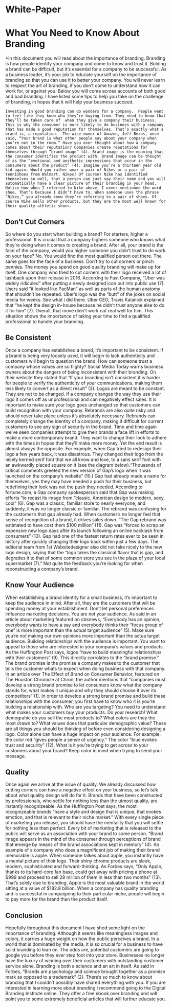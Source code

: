 # White-Paper

# What You Need to Know About Branding

*In this document you will read about the importance of branding. Branding is how people identify your company and come to know and trust it. Bulding a brand can be difficult, but it’s essential for a company to be successful. As a business leader, it’s your job to educate yourself on the importance of branding so that you can use it to better your company. You will never learn to respect the art of branding, if you don’t come to understand how it can work for, or against you. Below you will come across accounts of both good and bad branding. I have listed some tips to help you take on the challenge of branding, in hopes that it will help your business succeed.

	Investing in good branding can do wonders for a company.  People want to feel like they know who they’re buying from. They need to know that they’ll be taken care of  when they give a company their business. This is why the consumer is more likely to do business with a company that has made a good reputation for themselves. That’s exactly what a brand is, a reputation.  The wise owner of Amazon, Jeff Bezos, once said, “Your brand is what other people say about your company when you’re not in the room.” Have you ever thought about how a company comes about their reputation? Companies create reputations for themselves through “brand image” (4). Brand image is the meaning that the consumer identifies the product with. Brand image can be thought of as the “emotional and aesthetic impressions that occur in the consumers about the product” (4). Imagine you’re a thirteen year old kid again. Would you rather wear a pair of Nikes or a pair of tennishoes from Walmart. Nikes! Of course! Nike has identified themselves so well, that a person can just say their name and you will automatically have a clear picture of their branding in your head. Notice how when I referred to Nike above, I never mentioned the word shoe. That’s because I didn’t have to. When someone uses the phrase “Nikes,” you already know they’re referring to a pair of shoes. Of course Nike sells other products, but they are the most well known for their quality athletic shoes.
  
  ## Don't Cut Corners
  So where do you start when building a brand? For starters, higher a professional. It is crucial that a company highers someone who knows what they’re doing when it comes to creating a brand. After all, your brand is the face of the company, would you higher someone you didn’t trust to do work on your face? No. You would find the most qualified person out there. The same goes for the face of a business. Don’t try to cut corners or pinch pennies. The money you spend on good quality branding will make up for itself. One company who tried to cut corners with their logo received a lot of lashback upon their release in 2016. Accordng to Fast Company, “Uber was widely ridiculed” after putting a newly designed icon out into public use (7). Users said “it looked like PacMan” as well as parts of the human anatomy that shouldn’t be repeated. Uber’s logo was the “butt” of the jokes on social media for weeks. See what i did there. Uber CEO, Travis Kalanick explained that “he kept the design in-house because he didn’t trust anyone else to do it for him” (7). Overall, that move didn’t work out real well for him. This situation shows the importance of taking your time to find a qualified professional to handle your branding.

## Be Consistent
Once a company has established a brand, it’s important to be consistent. If a brand is being very loosely used, it will begin to lack authenticity and customers will begin to question the brand. How can someone trust a company whose values are so flighty? Social Media Today warns business owners about the dangers of being inconsistent with their branding. On their website they stated that “If your branding isn’t consistent it is harder for people to verify the authenticity of your communications, making them less likely to convert as a direct result” (3). Logos are meant to be constant. They are not to be changed. If a company changes the way they use their logo it comes off as unprofessional and can negatively effect sales. It is important to make sure your logo goes unchanged so that customers can build recognition with your company. Rebrands are also quite risky and should never take place unless it’s absolutely necessary. Rebrands can completely change the identity of a company, making it difficult for current customers to see any sign of security in the brand. Time and time again we’ve seen companies attempt to give their brands a face lift in efforts to make a more contemporary brand. They want to change their look to adhere with the times in hopes that they’ll make more money. Yet the end result is almost always the opposite. For example, when Gap tried to redesign their logo a few years back, it was disastrous. They changed their logo from the nicely kerned serif font that we all know and love, to a sans serif font with an awkwardly placed square on it (see the diagram below).“Thousands of critical comments greeted the new version of Gap’s logo when it was launched on the company’s website” (10.) Gap had already made a name for themselves, yes they may have needed a push for their business, but redefining their look was not the push they needed. According to fortune.com, a Gap company spokesperson said that Gap was making efforts “to recast its image from “classic, American design to modern, sexy, cool” (6). Gap was a classic, familiar store to nearly everyone, and suddenly, it was no longer classic or familiar. The rebrand was confusing for the customer’s that gap already had. When customer’s no longer feel that sense of recognition of a brand, it drives sales down. “The Gap rebrand was estimated to have cost them $100 million” (11). Gap was “forced to scrap an expensive new logo days after its launch following an online backlash from consumers” (10).  Gap had one of the fastest return rates ever to be seen in history after quickly changing their logo back within just a few days. The editorial team from 1st Websitedesigner also did not take nicely to the new logo design, saying that the “logo takes the classical flavor that is gap, and degrades it to that of some common store you see in the plaza of your local supermarket (7).” Not quite the feedback you’re looking for when reconstructing a company’s brand. 

## Know Your Audience
When establishing a brand identity for a small business, it’s important to keep the audience in mind. After all, they are the customers that will be spending money at your establishment. Don’t let personal preferences influence marketing decisions. You are not your audience. As said in an article about marketing featured on cbsnews, “Everybody has an opinion, everybody wants to have a say and everybody thinks their “focus group of one” is more important than the actual target audience” (5). Make sure you’re not making our own opinions more important than the actua target audience. Building relationships with the audience is important. You want to appeal to those who are interested in your company’s values and products. As the Huffington Post says, logos “have to build meaningful relationships with their customers” (9). This directly corrolates to the “brand promise.” The brand promise is the promise a company makes to the customer that tells the customer whats to expect when doing business with that company. In an article over The Effect of Brand on Consumer Behavior, featured on The Houston Chronicle at Chron, the author mentions that “companies must develop a strong brand promise to let consumers know what the company stands for, what makes it unique and why they should choose it over its competitors” (1). In order to develop a strong brand promise and build these relationships with the consumer, you first have to know who it is you’re building a relationship with. Who are you targeting? You need to understand what makes your customers buy your products. Do your research! What demograhic do you sell the most products to? What colors are they the most drawn to? What values does that particular demographic value? These are all things you should be thinking of before even considering designing a logo. Color alone can have a huge impact on your audience. For example, the color red “gives people a sense of urgency.” The color “blue evokes trust and security” (12). What is it you’re trying to get across to your customers about your brand? Keep color in mind when trying to send your message.

## Quality
Once again we arrive at the issue of quality. We already discussed how cutting corners can have a negative effect on your business, so let’s talk about what quality design will do for it. Brands that have been constructed by professionals, who settle for nothing less than the utmost quality, are instantly recognizeable. As the Huffington Post says, the most recognizeable brands “have a style and design that is unique, that evokes emotion, and that is relevant to their niche market.” With every single piece of marketing you release, you should have the mentality that you will settle for nothing less than perfect. Every bit of marketing that is released to the public will serve as an association with your brand to some person. “Brand image appears in the mind of the consumer through perceptions of brand that emerge by means of the brand associations kept in memory” (4). An example of a company who does a magnificent job of making their brand memorable is apple. When someone talkes about apple, you instantly have a mental picture of their logo. Their shiny chrome products are sleek, modern, sophisticated and forward-thinking. As Forbes says, “Only Apple, thanks to its hard-core fan base, could get away with pricing a phone at $999 and proceed to sell 29 million of them in less than two months” (13). That’s solely due to branding. Apple is the most valuable brand in the world sitting at a value of $182.8 billion. When a company has quality branding and is successful in campaigning to their particular niche, people will begin to pay more for the brand than the product itself. 

## Conclusion
Hopefully throughout this document I have shed some light on the importance of branding. Although it seems like meaningless images and colors, it carries a huge weight on how the public perceives a brand. In a world that is dominated by the media, it is so crucial for a business to have solid branding to lean on. The odds are, potential customers are going to google you before they ever step foot into your store. Businesses no longer have the luxury of winning over their customers with outstanding customer service alone. Branding is both a science and an art in itself. As said in Forbes, “Brands are psychology and science brought together as a promise mark as opposed to a trademark” (2). There’s so much to know about branding that I couldn’t possibly have shared everything with you. If you are interested in learning more about branding I recommend going to the Digital Branding Institute online. They offer a free ebook over branding and will point you to some extremely beneficial articles that will further educate you.



